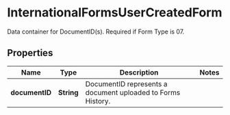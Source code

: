 

# InternationalFormsUserCreatedForm

Data container for DocumentID(s).  Required if Form Type is 07.

## Properties

| Name | Type | Description | Notes |
|------------ | ------------- | ------------- | -------------|
|**documentID** | **String** | DocumentID represents a document uploaded to Forms History. |  |



